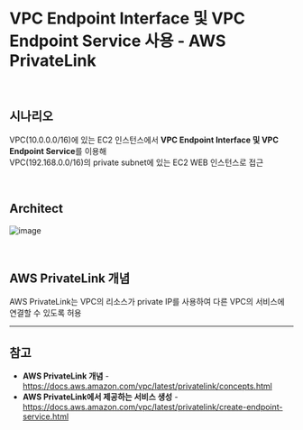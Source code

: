 # VPC Endpoint Interface 및 VPC Endpoint Service 사용 - AWS PrivateLink

<br>

## 시나리오
VPC(10.0.0.0/16)에 있는 EC2 인스턴스에서 **VPC Endpoint Interface 및 VPC Endpoint Service**를 이용해  
VPC(192.168.0.0/16)의 private subnet에 있는 EC2 WEB 인스턴스로 접근

<br>

## Architect
![image](https://user-images.githubusercontent.com/46125158/208239555-9c0f29b1-6abc-4a67-b5e3-c6e3eb52653a.png)

<br>

## AWS PrivateLink 개념
AWS PrivateLink는 VPC의 리소스가 private IP를 사용하여 다른 VPC의 서비스에 연결할 수 있도록 허용


<hr>

## 참고
- **AWS PrivateLink 개념** - https://docs.aws.amazon.com/vpc/latest/privatelink/concepts.html
- **AWS PrivateLink에서 제공하는 서비스 생성** - https://docs.aws.amazon.com/vpc/latest/privatelink/create-endpoint-service.html
